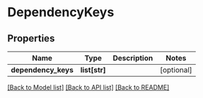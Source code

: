 # DependencyKeys


## Properties
Name | Type | Description | Notes
------------ | ------------- | ------------- | -------------
**dependency_keys** | **list[str]** |  | [optional] 

[[Back to Model list]](../README.md#documentation-for-models) [[Back to API list]](../README.md#documentation-for-api-endpoints) [[Back to README]](../README.md)


